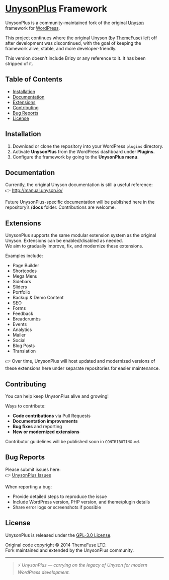 # [UnysonPlus](https://github.com/jonmlas/UnysonPlus) Framework

UnysonPlus is a community-maintained fork of the original [Unyson](https://wordpress.org/plugins/unyson/) framework for [WordPress](http://wordpress.org/).  

This project continues where the original Unyson (by [ThemeFuse](http://themefuse.com/)) left off after development was discontinued, with the goal of keeping the framework alive, stable, and more developer-friendly.

This version doesn't include Brizy or any reference to it. It has been stripped of it.

## Table of Contents

* [Installation](#installation)
* [Documentation](#documentation)
* [Extensions](#extensions)
* [Contributing](#contributing)
* [Bug Reports](#bug-reports)
* [License](#license)

## Installation

1. Download or clone the repository into your WordPress `plugins` directory.
2. Activate **UnysonPlus** from the WordPress dashboard under **Plugins**.
3. Configure the framework by going to the **UnysonPlus menu**.

## Documentation

Currently, the original Unyson documentation is still a useful reference:  
👉 http://manual.unyson.io/  

Future UnysonPlus-specific documentation will be published here in the repository’s **/docs** folder. Contributions are welcome.

## Extensions

UnysonPlus supports the same modular extension system as the original Unyson. Extensions can be enabled/disabled as needed.  
We aim to gradually improve, fix, and modernize these extensions.  

Examples include:

- Page Builder  
- Shortcodes  
- Mega Menu  
- Sidebars  
- Sliders  
- Portfolio  
- Backup & Demo Content  
- SEO  
- Forms  
- Feedback  
- Breadcrumbs  
- Events  
- Analytics  
- Mailer  
- Social  
- Blog Posts  
- Translation  

👉 Over time, UnysonPlus will host updated and modernized versions of these extensions here under separate repositories for easier maintenance.

## Contributing

You can help keep UnysonPlus alive and growing!  

Ways to contribute:
- **Code contributions** via Pull Requests
- **Documentation improvements**
- **Bug fixes** and reporting
- **New or modernized extensions**

Contributor guidelines will be published soon in `CONTRIBUTING.md`.

## Bug Reports

Please submit issues here:  
👉 [UnysonPlus Issues](https://github.com/jonmlas/UnysonPlus/issues)

When reporting a bug:
- Provide detailed steps to reproduce the issue
- Include WordPress version, PHP version, and theme/plugin details
- Share error logs or screenshots if possible

## License

UnysonPlus is released under the [GPL-3.0 License](https://github.com/jonmlas/UnysonPlus/blob/master/framework/LICENSE).  

Original code copyright © 2014 ThemeFuse LTD.  
Fork maintained and extended by the UnysonPlus community.  

---
> ⚡ *UnysonPlus — carrying on the legacy of Unyson for modern WordPress development.*
